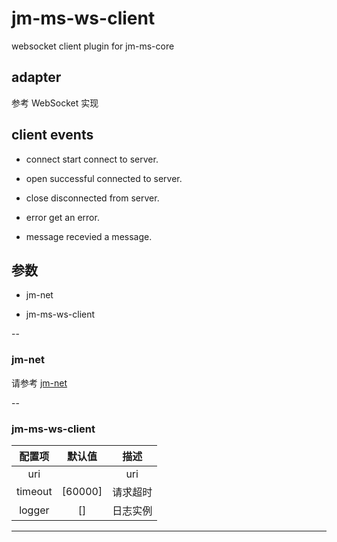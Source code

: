 # jm-ms-ws-client

websocket client plugin for jm-ms-core

## adapter

参考 WebSocket 实现

## client events

- connect
start connect to server.

- open
successful connected to server.

- close
disconnected from server.

- error
get an error.

- message
recevied a message.

## <a name="参数">参数</a>

- jm-net

- jm-ms-ws-client

--

### jm-net

请参考 [jm-net](https://github.com/jm-root/core/tree/master/packages/jm-net)

--

### jm-ms-ws-client

| 配置项 | 默认值 | 描述 |
| :-: | :-: | :-: |
|uri||uri|
|timeout|[60000]|请求超时|
|logger|[]|日志实例|

---